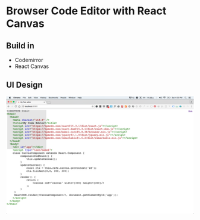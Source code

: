 # Browser Code Editor with React Canvas

## Build in
- Codemirror
- React Canvas

## UI Design
![alt text](https://github.com/JulioMontas/My_Code_Editor/blob/master/Screen%20Shot.png?raw=true "Screenshot")
